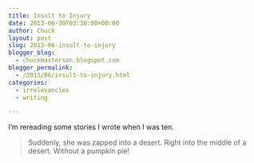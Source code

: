 ```yaml
---
title: Insult to Injury
date: 2013-06-30T03:30:00+00:00
author: Chuck
layout: post
slug: 2013-06-insult-to-injury
blogger_blog:
  - chuckmasterson.blogspot.com
blogger_permalink:
  - /2013/06/insult-to-injury.html
categories:
  - irrelevancies
  - writing

---
```

I’m rereading some stories I wrote when I was ten.
  
> Suddenly, she was zapped into a desert. Right into the middle of a desert.
> Without a pumpkin pie!
